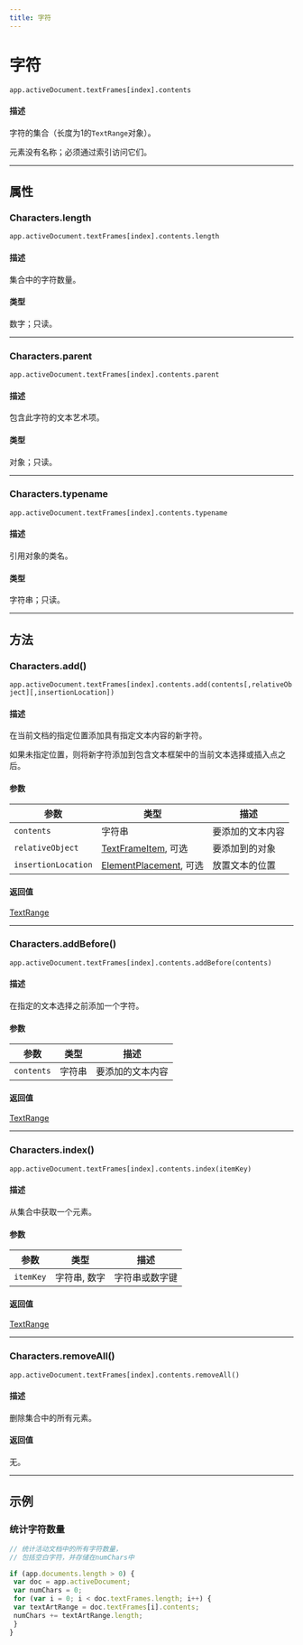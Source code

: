 ```yaml
---
title: 字符
---
```

# 字符

`app.activeDocument.textFrames[index].contents`

#### 描述

字符的集合（长度为1的`TextRange`对象）。

元素没有名称；必须通过索引访问它们。

---

## 属性

### Characters.length

`app.activeDocument.textFrames[index].contents.length`

#### 描述

集合中的字符数量。

#### 类型

数字；只读。

---

### Characters.parent

`app.activeDocument.textFrames[index].contents.parent`

#### 描述

包含此字符的文本艺术项。

#### 类型

对象；只读。

---

### Characters.typename

`app.activeDocument.textFrames[index].contents.typename`

#### 描述

引用对象的类名。

#### 类型

字符串；只读。

---

## 方法

### Characters.add()

`app.activeDocument.textFrames[index].contents.add(contents[,relativeObject][,insertionLocation])`

#### 描述

在当前文档的指定位置添加具有指定文本内容的新字符。

如果未指定位置，则将新字符添加到包含文本框架中的当前文本选择或插入点之后。

#### 参数

| 参数 | 类型 | 描述 |
| --- | --- | --- |
| `contents` | 字符串 | 要添加的文本内容 |
| `relativeObject`| [TextFrameItem](.././TextFrameItem), 可选 | 要添加到的对象 |
| `insertionLocation` | [ElementPlacement](../scripting-constants#elementplacement), 可选 | 放置文本的位置 |

#### 返回值

[TextRange](.././TextRange)

---

### Characters.addBefore()

`app.activeDocument.textFrames[index].contents.addBefore(contents)`

#### 描述

在指定的文本选择之前添加一个字符。

#### 参数

| 参数 | 类型 | 描述 |
| --- | --- | --- |
| `contents` | 字符串 | 要添加的文本内容 |

#### 返回值

[TextRange](.././TextRange)

---

### Characters.index()

`app.activeDocument.textFrames[index].contents.index(itemKey)`

#### 描述

从集合中获取一个元素。

#### 参数

| 参数 | 类型 | 描述 |
| --- | --- | --- |
| `itemKey` | 字符串, 数字 | 字符串或数字键 |

#### 返回值

[TextRange](.././TextRange)

---

### Characters.removeAll()

`app.activeDocument.textFrames[index].contents.removeAll()`

#### 描述

删除集合中的所有元素。

#### 返回值

无。

---

## 示例

### 统计字符数量

```javascript
// 统计活动文档中的所有字符数量，
// 包括空白字符，并存储在numChars中

if (app.documents.length > 0) {
 var doc = app.activeDocument;
 var numChars = 0;
 for (var i = 0; i < doc.textFrames.length; i++) {
 var textArtRange = doc.textFrames[i].contents;
 numChars += textArtRange.length;
 }
}
```
